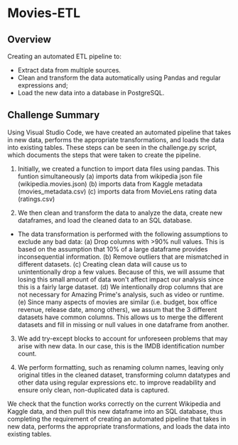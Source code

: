# Movies-ETL

## Overview
Creating an automated ETL pipeline to:
  * Extract data from multiple sources.
  * Clean and transform the data automatically using Pandas and regular expressions and;
  * Load the new data into a database in PostgreSQL.
  
## Challenge Summary
Using Visual Studio Code, we have created an automated pipeline that takes in new data, performs the appropriate transformations, and loads the data into existing tables. These steps can be seen in the challenge.py script, which documents the steps that were taken to create the pipeline.

1. Initially, we created a function to import data files using pandas. This funtion simultaneously
    (a) imports data from wikipedia json file (wikipedia.movies.json)
    (b) imports data from Kaggle metadata (movies_metadata.csv)
    (c) imports data from MovieLens rating data (ratings.csv)
  
2. We then clean and transform the data to analyze the data, create new dataframes, and load the cleaned data to an SQL database.
* The data transformation is performed with the following assumptions to exclude any bad data:
    (a) Drop columns with >90% null values. This is based on the assumption that 10% of a large dataframe provides inconsequential information.
    (b) Remove outliers that are mismatched in different datasets.
    (c) Creating clean data will cause us to unintentionally drop a few values. Because of this, we will assume that losing this small amount of data won't affect impact our analysis since this is a fairly large dataset.
    (d) We intentionally drop columns that are not necessary for Amazing Prime's analysis, such as video or runtime.
    (e) Since many aspects of movies are similar (i.e. budget, box office revenue, release date, among others), we assum that the 3 different datasets have common columns. This allows us to merge the different datasets and fill in missing or null values in one dataframe from another.

3. We add try-except blocks to account for unforeseen problems that may arise with new data. In our case, this is the IMDB identification number count.

4. We perform formatting, such as renaming column names, leaving only original titles in the cleaned dataset, transforming column datatypes and other data using regular expressions etc. to improve readability and ensure only clean, non-duplicated data is captured.

We check that the function works correctly on the current Wikipedia and Kaggle data, and then pull this new dataframe into an SQL database, thus completing the requirement of creating an automated pipeline that takes in new data, performs the appropriate transformations, and loads the data into existing tables.
